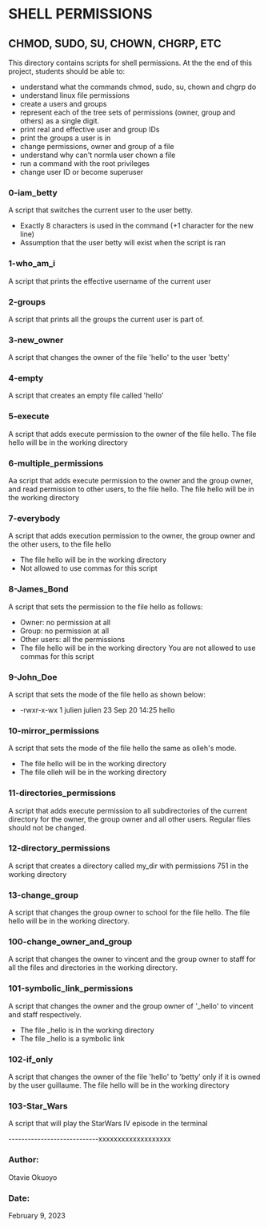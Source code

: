 # SHELL PERMISSIONS

## CHMOD, SUDO, SU, CHOWN, CHGRP, ETC

This directory contains scripts for shell permissions. At the the end of this project, students should be able to:

- understand what the commands chmod, sudo, su, chown and chgrp do
- understand linux file permissions
- create a users and groups
- represent each of the tree sets of permissions (owner, group and others) as a single digit.
- print real and effective user and group IDs
- print the groups a user is in
- change permissions, owner and group of a file
- understand why can't normla user chown a file
- run a command with the root privileges
- change user ID or become superuser

### 0-iam_betty
A script that switches the current user to the user betty.
- Exactly 8 characters is used in the command (+1 character for the new line)
- Assumption that the user betty will exist when the script is ran

### 1-who_am_i
A script that prints the effective username of the current user

### 2-groups
A script that prints all the groups the current user is part of.

### 3-new_owner
A script that changes the owner of the file 'hello' to the user 'betty'

### 4-empty
A script that creates an empty file called 'hello'

### 5-execute
A script that adds execute permission to the owner of the file hello. The file hello will be in the working directory

### 6-multiple_permissions
Aa script that adds execute permission to the owner and the group owner, and read permission to other users, to the file hello. The file hello will be in the working directory

### 7-everybody
A script that adds execution permission to the owner, the group owner and the other users, to the file hello
- The file hello will be in the working directory
- Not allowed to use commas for this script

### 8-James_Bond
A script that sets the permission to the file hello as follows:
- Owner: no permission at all
- Group: no permission at all
- Other users: all the permissions
- The file hello will be in the working directory You are not allowed to use commas for this script

### 9-John_Doe
A script that sets the mode of the file hello as shown below:
- -rwxr-x-wx 1 julien julien 23 Sep 20 14:25 hello

### 10-mirror_permissions
A script that sets the mode of the file hello the same as olleh's mode. 
- The file hello will be in the working directory 
- The file olleh will be in the working directory

### 11-directories_permissions
A script that adds execute permission to all subdirectories of the current directory for the owner, the group owner and all other users. Regular files should not be changed.

### 12-directory_permissions
A script that creates a directory called my_dir with permissions 751 in the working directory

### 13-change_group
A script that changes the group owner to school for the file hello. The file hello will be in the working directory.

### 100-change_owner_and_group
A script that changes the owner to vincent and the group owner to staff for all the files and directories in the working directory.

### 101-symbolic_link_permissions
A script that changes the owner and the group owner of '_hello' to vincent and staff respectively.
- The file _hello is in the working directory
- The file _hello is a symbolic link

### 102-if_only
A script that changes the owner of the file 'hello' to 'betty' only if it is owned by the user guillaume. The file hello will be in the working directory

### 103-Star_Wars
A script that will play the StarWars IV episode in the terminal


----------------------------xxxxxxxxxxxxxxxxxxx

### Author:
Otavie Okuoyo

### Date:
February 9, 2023



